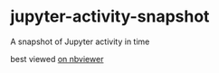 # jupyter-activity-snapshot
A snapshot of Jupyter activity in time

best viewed [on nbviewer](https://nbviewer.jupyter.org/github/choldgraf/jupyter-activity-snapshot/blob/master/templates/jupyter-activity-template.ipynb)

